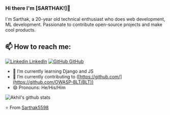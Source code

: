 
### Hi there I'm [SARTHAK!]👋
I'm Sarthak, a 20-year old technical enthusiast who does web development, ML development. Passionate to contribute open-source projects and make cool products.<br>
## 📫 How to reach me: 
[![Linkedin](https://i.stack.imgur.com/gVE0j.png) LinkedIn](https://www.linkedin.com/in/sarthak-sharma-b848b0228/) [![GitHub](https://i.stack.imgur.com/tskMh.png) GitHub](https://github.com/Sarthak5598) 
<!--
**Sarthak5598/Sarthak5598** is a ✨ _special_ ✨ repository because its `README.md` (this file) appears on your GitHub profile.


Here are some ideas to get you started:
- 🤔 I’m looking for help with ...
- 💬 Ask me about ...
- 📫 How to reach me: ...
- 😄 Pronouns: ...
- ⚡ Fun fact: ...
-->

<!--- 🔭 I’m currently working on [Facemask Detector](https://github.com/AkhilGKrishnan/Face-Mask-Detector)-->
- 🌱 I’m currently learning Django and JS  
- 👯 I’m currently contributing to ([https://github.com/](https://github.com/OWASP-BLT/BLT))
- 😄 Pronouns: He/His/Him



![Akhil's github stats](https://github-readme-stats.vercel.app/api?username=Sarthak5598&show_icons=true&theme=dark)

⭐️ From [Sarthak5598](https://github.com/Sarthak5598)
